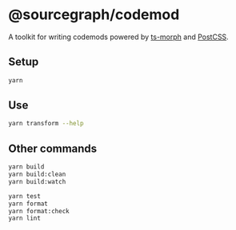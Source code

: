 # @sourcegraph/codemod

A toolkit for writing codemods powered by [ts-morph](https://github.com/dsherret/ts-morph) and [PostCSS](https://github.com/postcss/postcss).

## Setup

```sh
yarn
```

## Use

```sh
yarn transform --help
```

## Other commands

```sh
yarn build
yarn build:clean
yarn build:watch

yarn test
yarn format
yarn format:check
yarn lint
```
